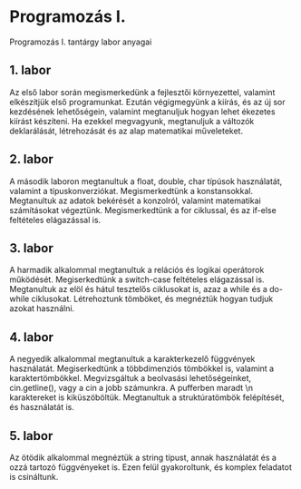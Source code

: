 # Programozás I.
Programozás I. tantárgy labor anyagai

## 1. labor
Az első labor során megismerkedünk a fejlesztői környezettel, valamint elkészítjük első programunkat.
Ezután végigmegyünk a kiírás, és az új sor kezdésének lehetőségein, valamint megtanuljuk hogyan lehet ékezetes kiírást készíteni.
Ha ezekkel megvagyunk, megtanuljuk a változók deklarálását, létrehozását és az alap matematikai műveleteket.

## 2. labor
A második laboron megtanultuk a float, double, char típúsok használatát, valamint a típuskonverziókat. Megismerkedtünk a konstansokkal.
Megtanultuk az adatok bekérését a konzolról, valamint matematikai számításokat végeztünk.
Megismerkedtünk a for ciklussal, és az if-else feltételes elágazással is.

## 3. labor
A harmadik alkalommal megtanultuk a relációs és logikai operátorok működését.
Megiserkedtünk a switch-case feltételes elágazással is.
Megtanultuk az elöl és hátul tesztelős ciklusokat is, azaz a while és a do-while ciklusokat.
Létrehoztunk tömböket, és megnéztük hogyan tudjuk azokat használni.

## 4. labor
A negyedik alkalommal megtanultuk a karakterkezelő függvények használatát.
Megiserkedtünk a többdimenziós tömbökkel is, valamint a karaktertömbökkel. Megvizsgáltuk a beolvasási lehetőségeinket, cin.getline(), vagy a cin a jobb számunkra. A pufferben maradt \n karaktereket is kiküszöböltük.
Megtanultuk a struktúratömbök felépítését, és használatát is.

## 5. labor
Az ötödik alkalommal megnéztük a string típust, annak használatát és a ozzá tartozó függvényeket is. Ezen felül gyakoroltunk, és komplex feladatot is csináltunk.